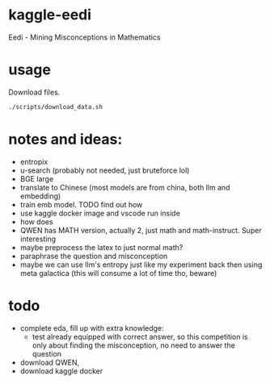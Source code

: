 # kaggle-eedi
Eedi - Mining Misconceptions in Mathematics

# usage
Download files.
```bash
./scripts/download_data.sh
```

# notes and ideas:
* entropix
* u-search (probably not needed, just bruteforce lol)
* BGE large
* translate to Chinese (most models are from china, both llm and embedding)
* train emb model. TODO find out how
* use kaggle docker image and vscode run inside
* how does 
* QWEN has MATH version, actually 2, just math and math-instruct. Super interesting
* maybe preprocess the latex to just normal math?
* paraphrase the question and misconception
* maybe we can use llm's entropy just like my experiment back then using meta galactica (this will consume a lot of time tho, beware)


# todo
* complete eda, fill up with extra knowledge:
    * test already equipped with correct answer, so this competition is only about finding the misconception, no need to answer the question
* download QWEN,
* download kaggle docker
